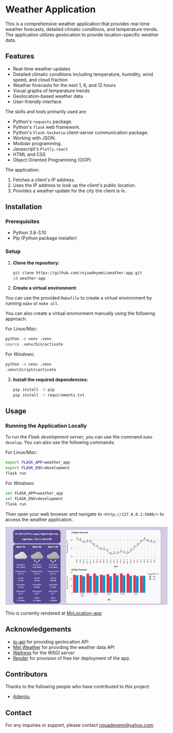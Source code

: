 # Weather Application

This is a comprehensive weather application that provides real-time weather forecasts, detailed climatic conditions, and temperature trends. The application utilizes geolocation to provide location-specific weather data.

## Features

- Real-time weather updates
- Detailed climatic conditions including temperature, humidity, wind speed, and cloud fraction
- Weather forecasts for the next 1, 6, and 12 hours
- Visual graphs of temperature trends
- Geolocation-based weather data
- User-friendly interface


The skills and tools primarily used are:

- Python's `requests` package.
- Python's `flask` web framework.
- Python's `Flask-Socketio` client-server communication package.
- Working with JSON.
- Modular programming.
- Javascript's `Plotly.react`
- HTML and CSS
- Object Oriented Programming (OOP)

The application:

1. Fetches a client's IP address.
1. Uses the IP address to look up the client's public location.
1. Provides a weather update for the city the client is in.


## Installation

### Prerequisites

- Python 3.8-3.10
- Pip (Python package installer)

### Setup

1. **Clone the repository:**

    ```sh
    git clone https://github.com/rojuadeyemi/weather-app.git
    cd weather-app
    ```

2. **Create a virtual environment:**

You can use the provided `Makefile` to create a virtual environment by running `make` or `make all`.

You can also create a virtual environment manually using the following approach.

For *Linux/Mac*:

```sh
python -m venv .venv
source .venv/bin/activate 
```

For *Windows*:
    
```sh
python -m venv .venv
.venv\Scripts\activate
```

3. **Install the required dependencies:**

    ```sh
    pip install -U pip
    pip install -r requirements.txt
    ```

## Usage

### Running the Application Locally

To run the *Flask development server*, you can use the command `make develop`. You can also use the following commands:

For *Linux/Mac*:
```sh
export FLASK_APP=weather_app
export FLASK_ENV=development
flask run   
```
For *Windows*:
```sh
set FLASK_APP=weather_app
set FLASK_ENV=development
flask run
```

Then open your web browser and navigate to `<http://127.0.0.1:5000/>` to access the weather application.


![screenshot of app](Capture.PNG)

This is currently rendered at [MyLocation-app](https://mylocation-app.onrender.com/)
## Acknowledgements
- [ip-api](http://ip-api.com)  for providing geolocation API
- [Met Weather](https://api.met.no/) for providing the weather data API
- [Waitress](https://docs.pylonsproject.org/projects/waitress/en/stable/runner.html) for the WSGI server
- [Render](render.com) for provision of free tier deployment of the app.

## Contributors

Thanks to the following people who have contributed to this project:

* [Aderoju](https://github.com/rojuadeyemi)

## Contact
For any inquiries or support, please contact rojuadeyemi@yahoo.com.
